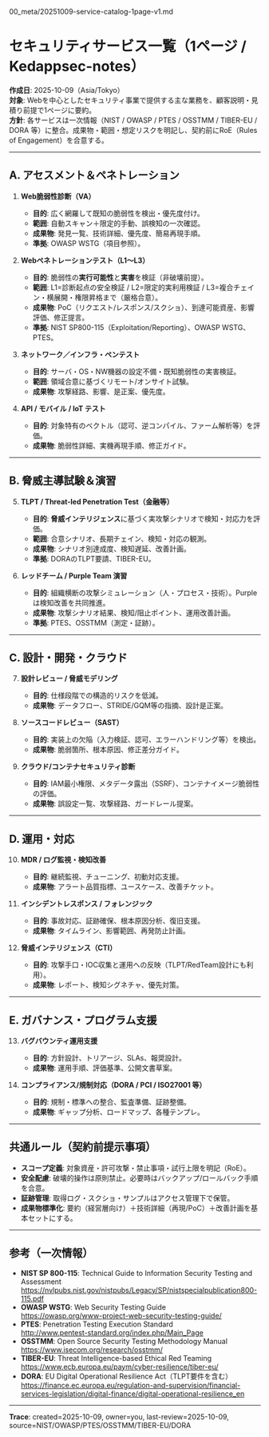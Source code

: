 00_meta/20251009-service-catalog-1page-v1.md

# セキュリティサービス一覧（1ページ / Kedappsec-notes）
**作成日**: 2025-10-09（Asia/Tokyo）  
**対象**: Webを中心としたセキュリティ事業で提供する主な業務を、顧客説明・見積り前提で1ページに要約。  
**方針**: 各サービスは一次情報（NIST / OWASP / PTES / OSSTMM / TIBER-EU / DORA 等）に整合。成果物・範囲・想定リスクを明記し、契約前にRoE（Rules of Engagement）を合意する。

---

## A. アセスメント＆ペネトレーション
1) **Web脆弱性診断（VA）**  
   - **目的**: 広く網羅して既知の脆弱性を検出・優先度付け。  
   - **範囲**: 自動スキャン＋限定的手動、誤検知の一次確認。  
   - **成果物**: 発見一覧、技術詳細、優先度、簡易再現手順。  
   - **準拠**: OWASP WSTG（項目参照）。

2) **Webペネトレーションテスト（L1〜L3）**  
   - **目的**: 脆弱性の**実行可能性**と**実害**を検証（非破壊前提）。  
   - **範囲**: L1=診断起点の安全検証 / L2=限定的実利用検証 / L3=複合チェイン・横展開・権限昇格まで（厳格合意）。  
   - **成果物**: PoC（リクエスト/レスポンス/スクショ）、到達可能資産、影響評価、修正提言。  
   - **準拠**: NIST SP800-115（Exploitation/Reporting）、OWASP WSTG、PTES。

3) **ネットワーク／インフラ・ペンテスト**  
   - **目的**: サーバ・OS・NW機器の設定不備・既知脆弱性の実害検証。  
   - **範囲**: 領域合意に基づくリモート/オンサイト試験。  
   - **成果物**: 攻撃経路、影響、是正案、優先度。

4) **API / モバイル / IoT テスト**  
   - **目的**: 対象特有のベクトル（認可、逆コンパイル、ファーム解析等）を評価。  
   - **成果物**: 脆弱性詳細、実機再現手順、修正ガイド。

---

## B. 脅威主導試験＆演習
5) **TLPT / Threat-led Penetration Test（金融等）**  
   - **目的**: **脅威インテリジェンス**に基づく実攻撃シナリオで検知・対応力を評価。  
   - **範囲**: 合意シナリオ、長期チェイン、検知・対応の観測。  
   - **成果物**: シナリオ別達成度、検知遅延、改善計画。  
   - **準拠**: DORAのTLPT要請、TIBER-EU。

6) **レッドチーム / Purple Team 演習**  
   - **目的**: 組織横断の攻撃シミュレーション（人・プロセス・技術）。Purpleは検知改善を共同推進。  
   - **成果物**: 攻撃シナリオ結果、検知/阻止ポイント、運用改善計画。  
   - **準拠**: PTES、OSSTMM（測定・証跡）。

---

## C. 設計・開発・クラウド
7) **設計レビュー / 脅威モデリング**  
   - **目的**: 仕様段階での構造的リスクを低減。  
   - **成果物**: データフロー、STRIDE/GQM等の指摘、設計是正案。

8) **ソースコードレビュー（SAST）**  
   - **目的**: 実装上の欠陥（入力検証、認可、エラーハンドリング等）を検出。  
   - **成果物**: 脆弱箇所、根本原因、修正差分ガイド。

9) **クラウド/コンテナセキュリティ診断**  
   - **目的**: IAM最小権限、メタデータ露出（SSRF）、コンテナイメージ脆弱性の評価。  
   - **成果物**: 誤設定一覧、攻撃経路、ガードレール提案。

---

## D. 運用・対応
10) **MDR / ログ監視・検知改善**  
    - **目的**: 継続監視、チューニング、初動対応支援。  
    - **成果物**: アラート品質指標、ユースケース、改善チケット。

11) **インシデントレスポンス / フォレンジック**  
    - **目的**: 事故対応、証跡確保、根本原因分析、復旧支援。  
    - **成果物**: タイムライン、影響範囲、再発防止計画。

12) **脅威インテリジェンス（CTI）**  
    - **目的**: 攻撃手口・IOC収集と運用への反映（TLPT/RedTeam設計にも利用）。  
    - **成果物**: レポート、検知シグネチャ、優先対策。

---

## E. ガバナンス・プログラム支援
13) **バグバウンティ運用支援**  
    - **目的**: 方針設計、トリアージ、SLAs、報奨設計。  
    - **成果物**: 運用手順、評価基準、公開文書草案。

14) **コンプライアンス/規制対応（DORA / PCI / ISO27001 等）**  
    - **目的**: 規制・標準への整合、監査準備、証跡整備。  
    - **成果物**: ギャップ分析、ロードマップ、各種テンプレ。

---

## 共通ルール（契約前提示事項）
- **スコープ定義**: 対象資産・許可攻撃・禁止事項・試行上限を明記（RoE）。  
- **安全配慮**: 破壊的操作は原則禁止。必要時はバックアップ/ロールバック手順を合意。  
- **証跡管理**: 取得ログ・スクショ・サンプルはアクセス管理下で保管。  
- **成果物標準化**: 要約（経営層向け）＋技術詳細（再現/PoC）＋改善計画を基本セットにする。

---

## 参考（一次情報）
- **NIST SP 800-115**: Technical Guide to Information Security Testing and Assessment  
  https://nvlpubs.nist.gov/nistpubs/Legacy/SP/nistspecialpublication800-115.pdf  
- **OWASP WSTG**: Web Security Testing Guide  
  https://owasp.org/www-project-web-security-testing-guide/  
- **PTES**: Penetration Testing Execution Standard  
  http://www.pentest-standard.org/index.php/Main_Page  
- **OSSTMM**: Open Source Security Testing Methodology Manual  
  https://www.isecom.org/research/osstmm/  
- **TIBER-EU**: Threat Intelligence-based Ethical Red Teaming  
  https://www.ecb.europa.eu/paym/cyber-resilience/tiber-eu/  
- **DORA**: EU Digital Operational Resilience Act（TLPT要件を含む）  
  https://finance.ec.europa.eu/regulation-and-supervision/financial-services-legislation/digital-finance/digital-operational-resilience_en  

---

**Trace**: created=2025-10-09, owner=you, last-review=2025-10-09, source=NIST/OWASP/PTES/OSSTMM/TIBER-EU/DORA